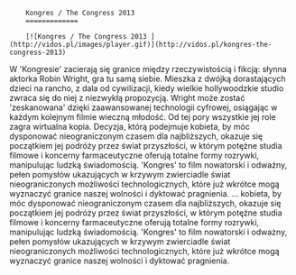 
        Kongres / The Congress 2013 
        =============
        
        [![Kongres / The Congress 2013 ](http://vidos.pl/images/player.gif)](http://vidos.pl/kongres-the-congress-2013)
        
        
 W 'Kongresie' zacierają się granice między rzeczywistością i fikcją: słynna aktorka Robin Wright, gra tu samą siebie. Mieszka z dwójką dorastających dzieci na rancho, z dala od cywilizacji, kiedy wielkie hollywoodzkie studio zwraca się do niej z niezwykłą propozycją. Wright może zostać 'zeskanowana' dzięki zaawansowanej technologii cyfrowej, osiągając w każdym kolejnym filmie wieczną młodość. Od tej pory wszystkie jej role zagra wirtualna kopia. Decyzja, którą podejmuje kobieta, by móc dysponować nieograniczonym czasem dla najbliższych, okazuje się początkiem jej podróży przez świat przyszłości, w którym potężne studia filmowe i koncerny farmaceutyczne oferują totalne formy rozrywki, manipulując ludzką świadomością. 'Kongres' to film nowatorski i odważny, pełen pomysłów ukazujących w krzywym zwierciadle świat nieograniczonych możliwości technologicznych, które już wkrótce mogą wyznaczyć granice naszej wolności i dyktować pragnienia.  ... kobieta, by móc dysponować nieograniczonym czasem dla najbliższych, okazuje się początkiem jej podróży przez świat przyszłości, w którym potężne studia filmowe i koncerny farmaceutyczne oferują totalne formy rozrywki, manipulując ludzką świadomością. 'Kongres' to film nowatorski i odważny, pełen pomysłów ukazujących w krzywym zwierciadle świat nieograniczonych możliwości technologicznych, które już wkrótce mogą wyznaczyć granice naszej wolności i dyktować pragnienia.
    